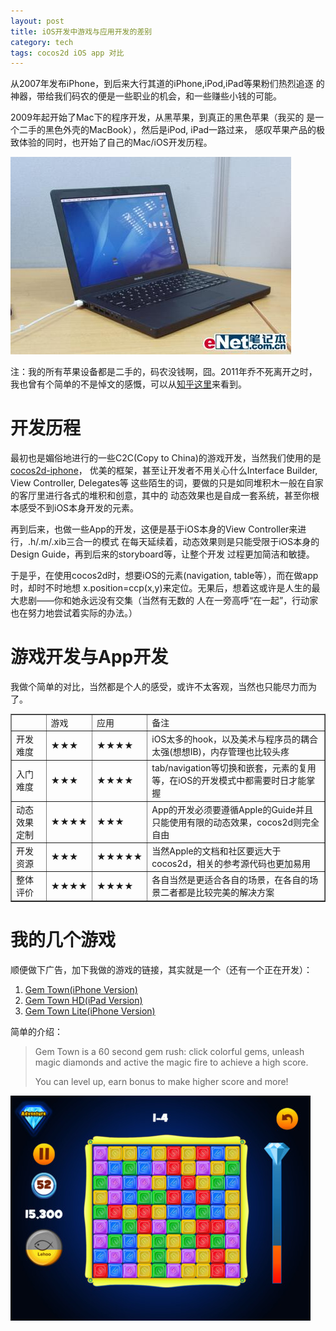 ```yaml
---
layout: post
title: iOS开发中游戏与应用开发的差别
category: tech
tags: cocos2d iOS app 对比
---
```


从2007年发布iPhone，到后来大行其道的iPhone,iPod,iPad等果粉们热烈追逐
的神器，带给我们码农的便是一些职业的机会，和一些赚些小钱的可能。

2009年起开始了Mac下的程序开发，从黑苹果，到真正的黑色苹果（我买的
是一个二手的黑色外壳的MacBook），然后是iPod, iPad一路过来，
感叹苹果产品的极致体验的同时，也开始了自己的Mac/iOS开发历程。

![黑色MacBook](/assets/images/black_macbook.jpg)

注：我的所有苹果设备都是二手的，码农没钱啊，囧。2011年乔不死离开之时，
我也曾有个简单的不是悼文的感慨，可以从[知乎这里][zhihu jobs]来看到。

# 开发历程

最初也是媚俗地进行的一些C2C(Copy to China)的游戏开发，当然我们使用的是[cocos2d-iphone][cocos2d-iphone]，
优美的框架，甚至让开发者不用关心什么Interface Builder, View Controller, Delegates等
这些陌生的词，要做的只是如同堆积木一般在自家的客厅里进行各式的堆积和创意，其中的
动态效果也是自成一套系统，甚至你根本感受不到iOS本身开发的元素。

再到后来，也做一些App的开发，这便是基于iOS本身的View Controller来进行，.h/.m/.xib三合一的模式
在每天延续着，动态效果则是只能受限于iOS本身的Design Guide，再到后来的storyboard等，让整个开发
过程更加简洁和敏捷。

于是乎，在使用cocos2d时，想要iOS的元素(navigation, table等），而在做app时，却时不时地想
x.position=ccp(x,y)来定位。无果后，想着这或许是人生的最大悲剧——你和她永远没有交集（当然有无数的
人在一旁高呼“在一起”，行动家也在努力地尝试着实际的办法。）


# 游戏开发与App开发

我做个简单的对比，当然都是个人的感受，或许不太客观，当然也只能尽力而为了。

<table border=1>
    <tr>
        <td></td>
        <td>游戏</td>
        <td>应用</td>
        <td>备注</td>
    </tr>
    <tr>
        <td>开发难度</td>
        <td>&#9733&#9733&#9733</td>
        <td>&#9733&#9733&#9733&#9733</td>
        <td>iOS太多的hook，以及美术与程序员的耦合太强(想想IB)，内存管理也比较头疼</td>
    </tr>
    <tr>
        <td>入门难度</td>
        <td>&#9733&#9733&#9733</td>
        <td>&#9733&#9733&#9733&#9733</td>
        <td>tab/navigation等切换和嵌套，元素的复用等，在iOS的开发模式中都需要时日才能掌握</td>
    </tr>
    <tr>
        <td>动态效果定制</td>
        <td>&#9733&#9733&#9733&#9733</td>
        <td>&#9733&#9733&#9733</td>
        <td>App的开发必须要遵循Apple的Guide并且只能使用有限的动态效果，cocos2d则完全自由</td>
    </tr>
    <tr>
        <td>开发资源</td>
        <td>&#9733&#9733&#9733</td>
        <td>&#9733&#9733&#9733&#9733&#9733</td>
        <td>当然Apple的文档和社区要远大于cocos2d，相关的参考源代码也更加易用</td>
    </tr>
    <tr>
        <td>整体评价</td>
        <td>&#9733&#9733&#9733&#9733</td>
        <td>&#9733&#9733&#9733&#9733</td>
        <td>各自当然是更适合各自的场景，在各自的场景二者都是比较完美的解决方案</td>
    </tr>
</table>

# 我的几个游戏

顺便做下广告，加下我做的游戏的链接，其实就是一个（还有一个正在开发）：

1. [Gem Town(iPhone Version)][Gem Town iPhone]
2. [Gem Town HD(iPad Version)][Gem Town iPad]
3. [Gem Town Lite(iPhone Version)][Gem Town iPhone Lite]

简单的介绍：

> Gem Town is a 60 second gem rush: click colorful gems, unleash magic diamonds and active the magic fire to achieve a high score.
>
> You can level up, earn bonus to make higher score and more!

![Gem Town](/assets/images/gemtown.jpg)



[zhihu jobs]: http://www.zhihu.com/question/19870437/answer/13206843
[cocos2d-iphone]: http://www.cocos2d-iphone.org/
[Gem Town iPhone]: http://itunes.apple.com/tr/app/gem-town/id455175115?mt=8
[Gem Town iPad]: http://itunes.apple.com/cn/app/gem-town-hd/id456580956?mt=8
[Gem Town iPhone Lite]: http://itunes.apple.com/tr/app/gem-town-lite/id462553156?mt=8


